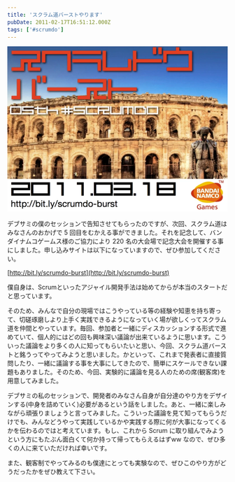 ```yaml
---
title: 'スクラム道バーストやります'
pubDate: 2011-02-17T16:51:12.000Z
tags: ['#scrumdo']
---
```


![f:id:nawoto:20110219014214p:image:w400](/images/backtrace/2011/02/17/20110219014214.webp)

デブサミの僕のセッションで告知させてもらったのですが、次回、スクラム道はみなさんのおかげで 5 回目をむかえる事ができました。それを記念して、バンダイナムコゲームス様のご協力により 220 名の大会場で記念大会を開催する事にしました。申し込みサイトは以下になっていますので、ぜひ参加してください。

[http://bit.ly/scrumdo-burst](http://bit.ly/scrumdo-burst)

僕自身は、Scrumといったアジャイル開発手法は始めてからが本当のスタートだと思っています。

そのため、みんなで自分の現場ではこうやっている等の経験や知恵を持ち寄って、切磋琢磨しより上手く実践できるようになっていく場が欲しくってスクラム道を仲間とやっています。毎回、参加者と一緒にディスカッションする形式で進めていて、個人的にはどの回も興味深い議論が出来ているように思います。こういった議論をより多くの人に知ってもらいたいと思い、今回、スクラム道バーストと銘うってやってみようと思いました。かといって、これまで発表者に直接質問したり、一緒に議論する事を大事にしてきたので、簡単にスケールできない課題もありました。そのため、今回、実験的に議論を見る人のための席(観客席)を用意してみました。

デブサミの私のセッションで、開発者のみなさん自身が自分達のやり方をデザインする(中身を詰めていく)必要があるという話をしました。あと、一緒に楽しみながら頑張りましょうと言ってみました。こういった議論を見て知ってもらうだけでも、みんなどうやって実践しているかや実践する際に何が大事になってくるかを伝わるのではと考えています。もし、これから Scrum に取り組んでみようという方にもたぶん面白くて何か持って帰ってもらえるはずww なので、ぜひ多くの人に来ていただければ幸いです。

また、観客制でやってみるのも僕達にとっても実験なので、ぜひこのやり方がどうだったかをぜひ教えて下さい。
